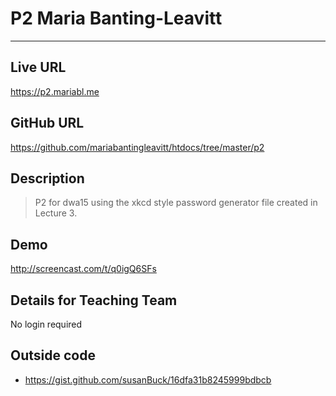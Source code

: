 # P2 Maria Banting-Leavitt

----
## Live URL
<https://p2.mariabl.me>

## GitHub URL
<https://github.com/mariabantingleavitt/htdocs/tree/master/p2>

## Description
> P2 for dwa15 using the xkcd style password generator file created in Lecture 3.

## Demo
<http://screencast.com/t/q0igQ6SFs>

## Details for Teaching Team
No login required

## Outside code
* https://gist.github.com/susanBuck/16dfa31b8245999bdbcb
